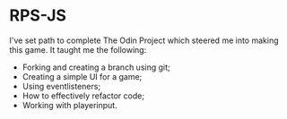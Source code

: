 # RPS-JS

I've set path to complete The Odin Project which steered me into making this game. It taught me the following:
- Forking and creating a branch using git;
- Creating a simple UI for a game;
- Using eventlisteners;
- How to effectively refactor code;
- Working with playerinput.

